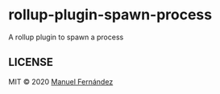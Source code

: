 # rollup-plugin-spawn-process

A rollup plugin to spawn a process

## LICENSE

MIT &copy; 2020 [Manuel Fernández](https://github.com/manferlo81)
